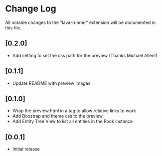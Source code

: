 # Change Log

All notable changes to the "lava-runner" extension will be documented in this file.
## [0.2.0]
- Add setting to set the css path for the preview (Thanks Michael Allen!)

## [0.1.1]
- Update README with preview images

## [0.1.0]
- Wrap the preview html in a <base> tag to allow relative links to work
- Add Boostrap and theme css to the preview
- Add Entity Tree View to list all entities in the Rock instance

## [0.0.1]

- Initial release